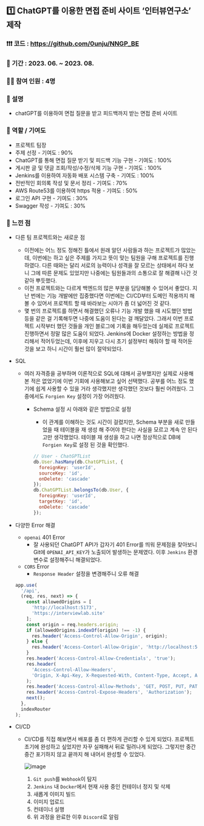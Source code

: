 ## 1️⃣ ChatGPT를 이용한 면접 준비 사이트 ‘인터뷰연구소’ 제작

### ❗❗❗ 코드 : https://github.com/0unju/NNGP_BE

### 📆 기간 : 2023. 06. ~ 2023. 08.

### 👩‍💻 참여 인원 : 4명

### 📔 설명
- chatGPT를 이용하여 면접 질문을 받고 피드백까지 받는 면접 준비 사이트

### 🔧 역할 / 기여도
- 프로젝트 팀장
- 주제 선정 - 기여도 : 90%
- ChatGPT를 통해 면접 질문 받기 및 피드백 기능 구현 - 기여도 : 100%
- 게시판 글 및 댓글 조회/작성/수정/삭제 기능 구현 - 기여도 : 100%
- Jenkins를 이용하여 자동화 배포 시스템 구축 - 기여도 : 100%
- 전반적인 회의록 작성 및 문서 정리 - 기여도 : 70%
- AWS Route53를 이용하여 https 적용 - 기여도 : 50%
- 로그인 API 구현 - 기여도 : 30%
- Swagger 작성 - 기여도 : 30%

### 📌 느낀 점
- 다른 팀 프로젝트와는 새로운 점
    - 이전에는 어느 정도 정해진 틀에서 원래 알던 사람들과 하는 프로젝트가 많았는데, 이번에는 하고 싶은 주제를 가지고 뜻이 맞는 팀원을 구해 프로젝트를 진행하였다. 다른 때와는 달리 서로의 능력이나 성격을 잘 모르는 상태에서 하다 보니 그에 따른 문제도 있었지만 나중에는 팀원들과의 소통으로 잘 해결해 나간 것 같아 뿌듯했다.
    - 이전 프로젝트와는 다르게 백엔드의 많은 부분을 담당해볼 수 있어서 좋았다. 지난 번에는 기능 개발에만 집중했다면 이번에는 CI/CD부터 도메인 적용까지 해볼 수 있어서 프로젝트 할 때 바라보는 시야가 좀 더 넓어진 것 같다.
    - 몇 번의 프로젝트를 하면서 해결했던 오류나 기능 개발 했을 때 시도했던 방법 등을 같은 걸 기록해두면 나중에 도움이 된다는 걸 깨달았다. 그래서 이번 프로젝트 시작부터 했던 것들을 개인 블로그에 기록을 해두었는데 실제로 프로젝트 진행하면서 정말 많은 도움이 되었다. Jenkins에 Docker 설정하는 방법을 정리해서 적어두었는데, 이후에 지우고 다시 초기 설정부터 해줘야 할 때 적어둔 것을 보고 하니 시간이 훨씬 많이 절약되었다.
- SQL
    - 여러 자격증을 공부하며 이론적으로 SQL에 대해서 공부했지만 실제로 사용해본 적은 없었기에 이번 기회에 사용해보고 싶어 선택했다. 공부를 어느 정도 했기에 쉽게 사용할 수 있을 거라 생각했지만 생각했던 것보다 훨씬 어려웠다. 그 중에서도 `Forgien Key` 설정이 가장 어려웠다.
        - Schema 설정 시 아래와 같은 방법으로 설정
            - 이 관계를 이해하는 것도 시간이 걸렸지만, Schema 부분을 새로 만들었을 때 테이블을 재 생성 해 주어야 한다는 사실을 모르고 계속 안 된다고만 생각했었다.
            테이블 재 생성을 하고 나면 정상적으로 DB에 `Forgien Key`로 설정 된 것을 확인했다.
            
            ```jsx
            // User - ChatGPTList
            db.User.hasMany(db.ChatGPTList, {
              foreignKey: 'userId',
              sourceKey: 'id',
              onDelete: 'cascade'
            });
            db.ChatGPTList.belongsTo(db.User, {
              foreignKey: 'userId',
              targetKey: 'id',
              onDelete: 'cascade'
            });
            ```         
- 다양한 Error 해결
    - `openai` 401 Error
        - 잘 사용되던 ChatGPT API가 갑자기 401 Error를 띄워 문제점을 찾아보니 Git에  `OPENAI_API_KEY`가 노출되어 발생하는 문제였다. 이후 `Jenkins` 환경 변수로 설정해주니 해결되었다.
    - `CORS` Error
        - `Response Header` 설정을 변경해주니 오류 해결
    
    ```jsx
    app.use(
      '/api',
      (req, res, next) => {
        const allowedOrigins = [
          'http://localhost:5173',
          'https://interviewlab.site'
        ];
        const origin = req.headers.origin;
        if (allowedOrigins.indexOf(origin) !== -1) {
          res.header('Access-Control-Allow-Origin', origin);
        } else {
          res.header('Access-Contorl-Allow-Origin', 'http://localhost:5173');
        }
        res.header('Access-Control-Allow-Credentials', 'true');
        res.header(
          'Access-Control-Allow-Headers',
          'Origin, X-Api-Key, X-Requested-With, Content-Type, Accept, Authorization'
        );
        res.header('Access-Control-Allow-Methods', 'GET, POST, PUT, PATCH');
        res.header('Access-Control-Expose-Headers', 'Authorization');
        next();
      },
      indexRouter
    );
    ```  
- CI/CD
    - CI/CD를 직접 해보면서 배포를 좀 더 편하게 관리할 수 있게 되었다. 프로젝트 초기에 완성하고 싶었지만 자꾸 실패해서 뒤로 밀려나게 되었다. 그렇지만 중간 중간 포기하지 않고 끝까지 해 내어서 완성할 수 있었다.
        
        ![image](https://lh3.googleusercontent.com/fife/AK0iWDzP1Jbbvr8Jtk_u_Z3uyH3ht32NYaD5fyJ6Kcuv6uapVWw9ivCNoBTOaJb0zTRK8uINERgOskao57pt8OETRfRfKK88GPkLpE9TTMFbmUr2ya9_w1IgZhRNRTErcg1oZMhTyA1BakF-2tIMgIQZPLwfSPrWOM7e4YGe4fxDwD2IQbAwKhDytyujW941Ks3PNBLCqoXF6dZa_GPSYWfQn49ffVp50vVck72kko8ijTIltWlo6H5yx4aMS6V14ppVRP_4-NKeYb7zEsRTCCQuGHRjKbrDZv0Wfn1FYp3USQufu9js3VA67SZM7ZDRxBCh69ZiJ5jNsm0w_G7ip6zBs-3PD50zKcHWB48VrYSi3hhJf9eyf2q3SLTXw2eHvYznoTdaaFMNstvI_1tIPY-VVaMiR8Sqk7flnveFBS_h2d6s46nSrg7DeFtvt-KSuMaGIwD-as_0f0mQGb8U6tXXZBGogyu4PkCUhn29Ufq5eVg4U8bUvzncobzq9nPUl-4eZHuPS_vTBz-nSSksk3yq0bCDrvoe_lUTcBvpEKWeJbT95ncvGYTsbrH8lPYvF36-XurbGjSEWIqYGJVJwlS2RNEhg49iwAktbUf5l5GfTk5glxrksw81ddnMapxQ8FOx-mHyBkAEed-PFYF0j5pfGnD1MTvBZewAA1OgJBX5ROv0ZmFAphowkvco8Act8L9SW9VnbEiWKil3-QDC7S1CAaK01-gMrgesxkDktLyQJuGWETIMoecSBQ54ACF5Ms2qwpHkpWDM19Qo-gyk2gWTvkTBZgBvL5MC4k6NsRmKWkkfGHXOLGYPdTYAxpDIBS8EYL_FSTprnAJ96yYyscs6Z6Vh9KBMSJG9TqJBZvkxfmJWFx-0xeVAyL9KlYu2893fXqy07-7tritPfMS3BYT3KWyUXzqfj1s3b6I17QlvKtEtSu5XKA8OVuOKEjnGEPASTFvVB3sKJAbF4IB3R4QO7TNN0K9KgQWKHnUF9EDrb1f0KzHafr0gd-GWhneeUS62uubnukXMCTCioj-grYoomOJvqup8vReLrHpRHGRCF2-HKUQ_T7i907oZOKPLILpt3I8fWImSU_dwI3rw910gdInhT4RQuOCtnUCkcqxrpR_Y1nink9PXNAgSFU37_sX6tzp3glvPTDwAESv2M4hkh_EPSiQOU9cwAbU13JeLGcz1Dka6miJt3ri3N4-gA4bCYBpn1OMEr3p4hfL3LtupppkCCZ-3KwlhGiocQjFvjaJ8SxtMprcafqyalEnc1T9oS5Z7pqI2EUQe1sgWCvP0yO9BiobJjuRbupV8oHUmXzA40csJVk8NYJ3L9qazBHr3yPoLoglmXKptRUAFB3PeMlMUoLnB2QlgJw0PR_C6k0C_W10A96tsDtY2hb7T2kFcJ4dnizltbHBlUdN2uxCTz1Qydn4q3hfXJqX6_09xvpRzZ_118XG-OyvGYynwP1gtFpxOyI-AyljOLbsJk7sobX1tSqC9nASv7GyoydXv9XoINXn-6lf43AGtpZxBEzcC9GTbcQcNBncpbEqB4RFrXzyW2HXGCCvuobEF6sZdRJEmL1HKNxlpaZf1JASgZauhMa1JqEY-3MljY1IlmeqZIFA2FMir_hfIEitVlTAgWCWLlwwufpqpnvypjFsYdWYuvomxR_v_xuzJlJHQ_aVuvKvryw=w1920-h878)
        
        1) `Git push`를 `Webhook`이 탐지 
        2) `Jenkins` 내 `Docker`에서 현재 사용 중인 컨테이너 정지 및 삭제
        3) 새롭게 이미지 빌드
        4) 이미지 업로드
        5) 컨테이너 실행
        6) 위 과정을 완료한 이후 `Discord`로 알림
